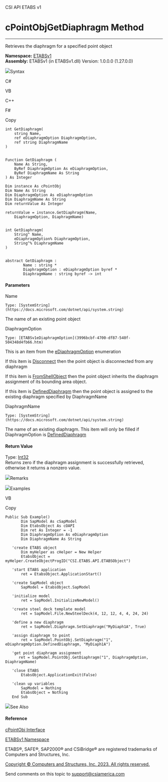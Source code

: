 ﻿

CSI API ETABS v1

# cPointObjGetDiaphragm Method  
  
---  
  
Retrieves the diaphragm for a specified point object

**Namespace:** [ETABSv1](2780f1b8-2033-5289-2298-1cdb2a7508d9.htm)  
**Assembly:** ETABSv1 (in ETABSv1.dll) Version: 1.0.0.0 (1.27.0.0)

![](../icons/SectionExpanded.png)Syntax

C#

VB

C++

F#

Copy

    
    
    int GetDiaphragm(
    	string Name,
    	ref eDiaphragmOption DiaphragmOption,
    	ref string DiaphragmName
    )
    
    
    Function GetDiaphragm ( 
    	Name As String,
    	ByRef DiaphragmOption As eDiaphragmOption,
    	ByRef DiaphragmName As String
    ) As Integer
    
    Dim instance As cPointObj
    Dim Name As String
    Dim DiaphragmOption As eDiaphragmOption
    Dim DiaphragmName As String
    Dim returnValue As Integer
    
    returnValue = instance.GetDiaphragm(Name, 
    	DiaphragmOption, DiaphragmName)
    
    
    int GetDiaphragm(
    	String^ Name, 
    	eDiaphragmOption% DiaphragmOption, 
    	String^% DiaphragmName
    )
    
    
    abstract GetDiaphragm : 
            Name : string * 
            DiaphragmOption : eDiaphragmOption byref * 
            DiaphragmName : string byref -> int 
    

#### Parameters

Name

    Type: [SystemString](https://docs.microsoft.com/dotnet/api/system.string)  
The name of an existing point object

DiaphragmOption

    Type: [ETABSv1eDiaphragmOption](3996bcbf-4700-df87-540f-504348d4fb66.htm)  
This is an item from the
[eDiaphragmOption](3996bcbf-4700-df87-540f-504348d4fb66.htm) enumeration

If this item is [Disconnect](3996bcbf-4700-df87-540f-504348d4fb66.htm) then
the point object is disconnected from any diaphragm

If this item is [FromShellObject](3996bcbf-4700-df87-540f-504348d4fb66.htm)
then the point object inherits the diaphragm assignment of its bounding area
object.

If this item is [DefinedDiaphragm](3996bcbf-4700-df87-540f-504348d4fb66.htm)
then the point object is assigned to the existing diaphragm specified by
DiaphragmName

DiaphragmName

    Type: [SystemString](https://docs.microsoft.com/dotnet/api/system.string)  
The name of an existing diaphragm. This item will only be filled if
DiaphragmOption is
[DefinedDiaphragm](3996bcbf-4700-df87-540f-504348d4fb66.htm)

#### Return Value

Type: [Int32](https://docs.microsoft.com/dotnet/api/system.int32)  
Returns zero if the diaphragm assignment is successfully retrieved, otherwise
it returns a nonzero value.

![](../icons/SectionExpanded.png)Remarks

![](../icons/SectionExpanded.png)Examples

VB

Copy

    
    
    Public Sub Example()
           Dim SapModel As cSapModel
           Dim EtabsObject As cOAPI
           Dim ret As Integer = -1
           Dim DiaphragmOption As eDiaphragmOption
           Dim DiaphragmName As String
    
       'create ETABS object
           Dim myHelper as cHelper = New Helper
           EtabsObject = myHelper.CreateObjectProgID("CSI.ETABS.API.ETABSObject")
    
       'start ETABS application
           ret = EtabsObject.ApplicationStart()
    
       'create SapModel object
           SapModel = EtabsObject.SapModel
    
       'initialize model
           ret = SapModel.InitializeNewModel()
    
       'create steel deck template model
           ret = SapModel.File.NewSteelDeck(4, 12, 12, 4, 4, 24, 24)
    
       'define a new diaphragm
           ret = SapModel.Diaphragm.SetDiaphragm("MyDiaph1A", True)
    
       'assign diaphragm to point
           ret = SapModel.PointObj.SetDiaphragm("1", eDiaphragmOption.DefinedDiaphragm, "MyDiaph1A")
    
       'get point diaphragm assignment
          ret = SapModel.PointObj.GetDiaphragm("1", DiaphragmOption, DiaphragmName)
    
       'close ETABS
           EtabsObject.ApplicationExit(False)
    
       'clean up variables
           SapModel = Nothing
           EtabsObject = Nothing
       End Sub

![](../icons/SectionExpanded.png)See Also

#### Reference

[cPointObj Interface](07661691-ffa8-f77b-7580-1973c7be1978.htm)

[ETABSv1 Namespace](2780f1b8-2033-5289-2298-1cdb2a7508d9.htm)

ETABS®, SAFE®, SAP2000® and CSiBridge® are registered trademarks of Computers
and Structures, Inc.  

[Copyright © Computers and Structures, Inc. 2023. All rights
reserved.](http://www.csiamerica.com)

Send comments on this topic to
[support@csiamerica.com](mailto:support%40csiamerica.com?Subject=CSI%20API%20ETABS%20v1)

